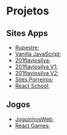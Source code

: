 # Projetos

## Sites Apps
- [Rupestre](https://rupestre.netlify.app/);
- [Vanilla JavaScript](https://vanillajavascript.netlify.app/);
- [201flaviosilva](https://201flaviosilva.github.io/);
- [201flaviosilva V1](https://201flaviosilvav1.netlify.app/);
- [201flaviosilva V2](https://201flaviosilvav2.netlify.app/);
- [Sites Porreiros](https://sitesporreiros.netlify.app/);
- [React School](https://react-school-beryl.vercel.app/);

## Jogos
- [JoguinhosWeb](https://joguinhosweb.netlify.app/);
- [React Games](https://gamesreact.vercel.app/);
